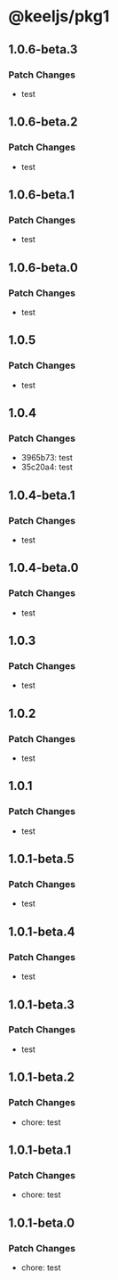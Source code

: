 # @keeljs/pkg1

## 1.0.6-beta.3

### Patch Changes

- test

## 1.0.6-beta.2

### Patch Changes

- test

## 1.0.6-beta.1

### Patch Changes

- test

## 1.0.6-beta.0

### Patch Changes

- test

## 1.0.5

### Patch Changes

- test

## 1.0.4

### Patch Changes

- 3965b73: test
- 35c20a4: test

## 1.0.4-beta.1

### Patch Changes

- test

## 1.0.4-beta.0

### Patch Changes

- test

## 1.0.3

### Patch Changes

- test

## 1.0.2

### Patch Changes

- test

## 1.0.1

### Patch Changes

- test

## 1.0.1-beta.5

### Patch Changes

- test

## 1.0.1-beta.4

### Patch Changes

- test

## 1.0.1-beta.3

### Patch Changes

- test

## 1.0.1-beta.2

### Patch Changes

- chore: test

## 1.0.1-beta.1

### Patch Changes

- chore: test

## 1.0.1-beta.0

### Patch Changes

- chore: test
